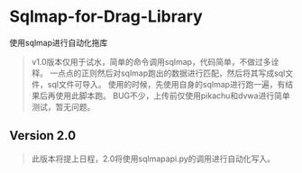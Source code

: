 # Sqlmap-for-Drag-Library
使用sqlmap进行自动化拖库

> v1.0版本仅用于试水，简单的命令调用sqlmap，代码简单，不做过多诠释。
> 一点点的正则然后对sqlmap跑出的数据进行匹配，然后将其写成sql文件，sql文件可导入。
> 使用的时候，先使用自身的sqlmap进行跑一遍，有结果后再使用此脚本跑。
> BUG不少，上传前仅使用pikachu和dvwa进行简单测试，暂无问题。

## Version 2.0
> 此版本将提上日程，2.0将使用sqlmapapi.py的调用进行自动化写入。
